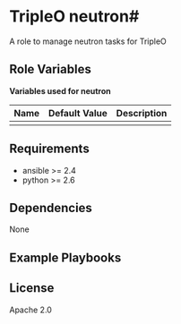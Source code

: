 # TripleO neutron#

A role to manage neutron tasks for TripleO

## Role Variables ##

**Variables used for neutron**

| Name              | Default Value       | Description          |
|-------------------|---------------------|----------------------|
| | | |


## Requirements ##

 - ansible >= 2.4
 - python >= 2.6

## Dependencies ##

None

## Example Playbooks ##



## License ##

Apache 2.0
